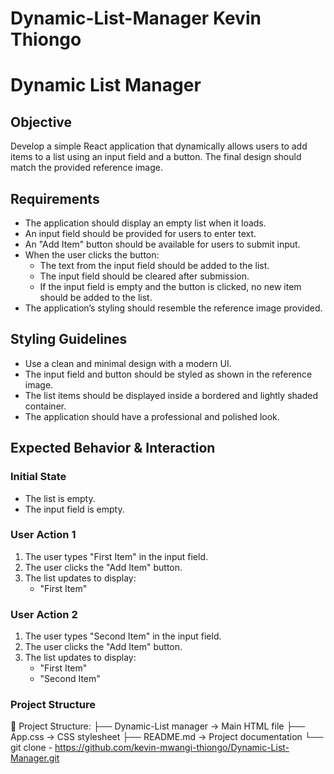# Dynamic-List-Manager Kevin Thiongo
# Dynamic List Manager

## Objective
Develop a simple React application that dynamically allows users to add items to a list using an input field and a button. The final design should match the provided reference image.

## Requirements
- The application should display an empty list when it loads.
- An input field should be provided for users to enter text.
- An "Add Item" button should be available for users to submit input.
- When the user clicks the button:
  - The text from the input field should be added to the list.
  - The input field should be cleared after submission.
  - If the input field is empty and the button is clicked, no new item should be added to the list.
- The application’s styling should resemble the reference image provided.

## Styling Guidelines
- Use a clean and minimal design with a modern UI.
- The input field and button should be styled as shown in the reference image.
- The list items should be displayed inside a bordered and lightly shaded container.
- The application should have a professional and polished look.

## Expected Behavior & Interaction

### Initial State
- The list is empty.
- The input field is empty.

### User Action 1
1. The user types "First Item" in the input field.
2. The user clicks the "Add Item" button.
3. The list updates to display:
   - "First Item"

### User Action 2
1. The user types "Second Item" in the input field.
2. The user clicks the "Add Item" button.
3. The list updates to display:
   - "First Item"
   - "Second Item"

### **Project Structure**  
📂 Project Structure: ├── Dynamic-List manager → Main HTML file
├── App.css → CSS stylesheet
├── README.md → Project documentation
└── git clone - https://github.com/kevin-mwangi-thiongo/Dynamic-List-Manager.git
